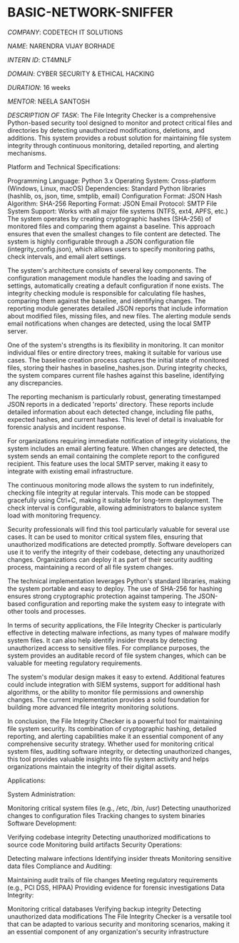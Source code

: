 # BASIC-NETWORK-SNIFFER

*COMPANY*: CODETECH IT SOLUTIONS

*NAME*: NARENDRA VIJAY BORHADE

*INTERN ID*: CT4MNLF

*DOMAIN*: CYBER SECURITY & ETHICAL HACKING

*DURATION*: 16 weeks

*MENTOR*: NEELA SANTOSH

*DESCRIPTION OF TASK*: The File Integrity Checker is a comprehensive Python-based security tool designed to monitor and protect critical files and directories by detecting unauthorized modifications, deletions, and additions. This system provides a robust solution for maintaining file system integrity through continuous monitoring, detailed reporting, and alerting mechanisms.

Platform and Technical Specifications:

Programming Language: Python 3.x
Operating System: Cross-platform (Windows, Linux, macOS)
Dependencies: Standard Python libraries (hashlib, os, json, time, smtplib, email)
Configuration Format: JSON
Hash Algorithm: SHA-256
Reporting Format: JSON
Email Protocol: SMTP
File System Support: Works with all major file systems (NTFS, ext4, APFS, etc.)
The system operates by creating cryptographic hashes (SHA-256) of monitored files and comparing them against a baseline. This approach ensures that even the smallest changes to file content are detected. The system is highly configurable through a JSON configuration file (integrity_config.json), which allows users to specify monitoring paths, check intervals, and email alert settings.

The system's architecture consists of several key components. The configuration management module handles the loading and saving of settings, automatically creating a default configuration if none exists. The integrity checking module is responsible for calculating file hashes, comparing them against the baseline, and identifying changes. The reporting module generates detailed JSON reports that include information about modified files, missing files, and new files. The alerting module sends email notifications when changes are detected, using the local SMTP server.

One of the system's strengths is its flexibility in monitoring. It can monitor individual files or entire directory trees, making it suitable for various use cases. The baseline creation process captures the initial state of monitored files, storing their hashes in baseline_hashes.json. During integrity checks, the system compares current file hashes against this baseline, identifying any discrepancies.

The reporting mechanism is particularly robust, generating timestamped JSON reports in a dedicated 'reports' directory. These reports include detailed information about each detected change, including file paths, expected hashes, and current hashes. This level of detail is invaluable for forensic analysis and incident response.

For organizations requiring immediate notification of integrity violations, the system includes an email alerting feature. When changes are detected, the system sends an email containing the complete report to the configured recipient. This feature uses the local SMTP server, making it easy to integrate with existing email infrastructure.

The continuous monitoring mode allows the system to run indefinitely, checking file integrity at regular intervals. This mode can be stopped gracefully using Ctrl+C, making it suitable for long-term deployment. The check interval is configurable, allowing administrators to balance system load with monitoring frequency.

Security professionals will find this tool particularly valuable for several use cases. It can be used to monitor critical system files, ensuring that unauthorized modifications are detected promptly. Software developers can use it to verify the integrity of their codebase, detecting any unauthorized changes. Organizations can deploy it as part of their security auditing process, maintaining a record of all file system changes.

The technical implementation leverages Python's standard libraries, making the system portable and easy to deploy. The use of SHA-256 for hashing ensures strong cryptographic protection against tampering. The JSON-based configuration and reporting make the system easy to integrate with other tools and processes.

In terms of security applications, the File Integrity Checker is particularly effective in detecting malware infections, as many types of malware modify system files. It can also help identify insider threats by detecting unauthorized access to sensitive files. For compliance purposes, the system provides an auditable record of file system changes, which can be valuable for meeting regulatory requirements.

The system's modular design makes it easy to extend. Additional features could include integration with SIEM systems, support for additional hash algorithms, or the ability to monitor file permissions and ownership changes. The current implementation provides a solid foundation for building more advanced file integrity monitoring solutions.

In conclusion, the File Integrity Checker is a powerful tool for maintaining file system security. Its combination of cryptographic hashing, detailed reporting, and alerting capabilities make it an essential component of any comprehensive security strategy. Whether used for monitoring critical system files, auditing software integrity, or detecting unauthorized changes, this tool provides valuable insights into file system activity and helps organizations maintain the integrity of their digital assets.

Applications:

System Administration:

Monitoring critical system files (e.g., /etc, /bin, /usr)
Detecting unauthorized changes to configuration files
Tracking changes to system binaries
Software Development:

Verifying codebase integrity
Detecting unauthorized modifications to source code
Monitoring build artifacts
Security Operations:

Detecting malware infections
Identifying insider threats
Monitoring sensitive data files
Compliance and Auditing:

Maintaining audit trails of file changes
Meeting regulatory requirements (e.g., PCI DSS, HIPAA)
Providing evidence for forensic investigations
Data Integrity:

Monitoring critical databases
Verifying backup integrity
Detecting unauthorized data modifications
The File Integrity Checker is a versatile tool that can be adapted to various security and monitoring scenarios, making it an essential component of any organization's security infrastructure
